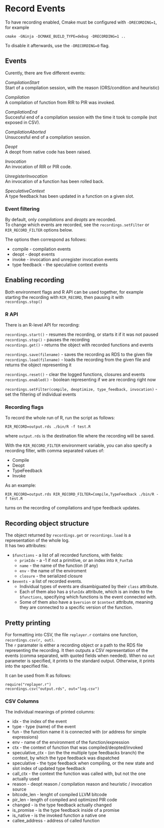 # Record Events

To have recording enabled, Cmake must be configured with `-DRECORDING=1`, for example

    cmake -GNinja -DCMAKE_BUILD_TYPE=debug -DRECORDING=1 ..

To disable it afterwards, use the `-DRECORDING=0` flag.

## Events

Curently, there are five different events:

*CompilationStart*  
Start of a compilation session, with the reason (ORS/condition and heuristic)

*Compilation*  
A compilation of function from RIR to PIR was invoked.

*CompilationEnd*  
Succesful end of a compilation session with the time it took to compile (not exposed in CSV).

*CompilationAborted*  
Unsuccesful end of a compilation session.

*Deopt*  
A deopt from native code has been raised.

*Invocation*  
An invocation of RIR or PIR code.

*UnregisterInvocation*  
An invocation of a function has been rolled back.

*SpeculativeContext*  
A type feedback has been updated in a function on a given slot.

### Event filtering

By default, only *compilations* and *deopts* are recorded.  
To change which events are recorded, see the `recordings.setFilter` or `RIR_RECORD_FILTER` options below.

The options then correspond as follows:
- compile - compilation events
- deopt - deopt events
- invoke - invocation and unregister invocation events
- type feedback - the speculative context events

## Enabling recording

Both environment flags and R API can be used together, for example starting the recording with `RIR_RECORD`, then pausing it with
`recordings.stop()`

### R API
There is an R-level API for recording:

`recordings.start()` - resumes the recording, or starts it if it was not paused  
`recordings.stop()` - pauses the recording  
`recordings.get()` - returns the object with recorded functions and events  

`recordings.save(filename)` - saves the recording as RDS to the given file  
`recordings.load(filename)` - loads the recording from the given file and returns the object representing it  

`recordings.reset()` - clear the logged functions, closures and events  
`recordings.enabled()` - boolean representing if we are recording right now  

`recordings.setFilter(compile, deoptimize, type_feedback, invocation)` - set the filtering of individual events  

### Recording flags

To record the whole run of R, run the script as follows:

    RIR_RECORD=output.rds ./bin/R -f test.R

where `output.rds` is the destination file where the recording will be saved.

With the `RIR_RECORD_FILTER` environment variable, you can also specify a recording filter,
with comma separated values of:
- Compile
- Deopt
- TypeFeedback
- Invoke

As an example:

    RIR_RECORD=output.rds RIR_RECORD_FILTER=Compile,TypeFeedback ./bin/R -f test.R

turns on the recording of compilations and type feedback updates.

## Recording object structure
The object returned by `recordings.get` or `recordings.load` is a representation of the whole log.  
It has two attributes:

- `$functions` - a list of all recorded functions, with fields:
    - `primIdx` - a -1 if not a primitive, or an index into `R_FunTab`
    - `name` - the name of the function (if any)
    - `env` - the name of the enviroment
    - `closure` - the serialized closure
- `$events` - a list of recorded events.
    - Individual types of events are disambiguated by their `class` attribute.
    - Each of them also has a `$funIdx` attribute, which is an index to the `$functions`,
    specifying which functions is the event connected with.
    - Some of them also have a `$version` or `$context` attribute, meaning they are connected to a specific version
    of the function.


## Pretty printing
For formatting into CSV, the file `replayer.r` contains one function, `recordings.csv(r, out)`.  
The `r` paramater is either a recording object or a path to the RDS file representing the recording.
It then outputs a CSV representation of the events (comma separated, with quoted fields when needed).
When no `out` parameter is specified, it prints to the standard output. Otherwise, it prints into the specified file.  

It can be used from R as follows:

    require("replayer.r")
    recordings.csv("output.rds", out="log.csv")


### CSV Columns
The individual meanings of printed columns:
- idx - the index of the event
- type - type (name) of the event
- fun - the function name it is connected with (or address for simple expressions)
- env - name of the environment of the function/expression
- ctx - the context of function that was compiled/deopted/invoked
- speculative_ctx - (on the the multiple type feedbacks branch) the context, by which the type feedback was dispatched
- speculative - the type feedback when compiling, or the new state and slot index of updated type feedback
- call_ctx - the context the function was called with, but not the one actually used
- reason - deopt reason / compilation reason and heuristic / invocation source
- bitcode_len - lenght of compiled LLVM bitcode
- pir_len - length of compiled and optimized PIR code
- changed - is the type feedback actually changed
- is_promise - is the type feedback inside of a promise
- is_native - is the invoked function a native one
- callee_address - address of called function

